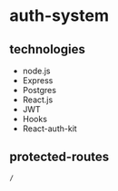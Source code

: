 # auth-system

## technologies

- node.js
- Express
- Postgres
- React.js
- JWT
- Hooks
- React-auth-kit

## protected-routes

```
/
```

